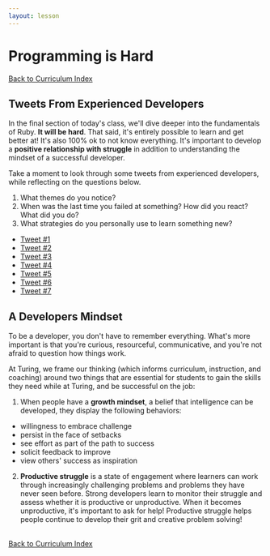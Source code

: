```yaml
---
layout: lesson
---
```


# Programming is Hard

<a href="../">Back to Curriculum Index</a>

## Tweets From Experienced Developers

In the final section of today's class, we'll dive deeper into the fundamentals of Ruby. **It will be hard**. That said, it's entirely possible to learn and get better at! It's also 100% ok to not know everything. It's important to develop a **positive relationship with struggle** in addition to understanding the mindset of a successful developer.  

Take a moment to look through some tweets from experienced developers, while reflecting on the questions below.

<ol>
  <li>What themes do you notice?</li>
  <li>When was the last time you failed at something? How did you react? What did you do?</li>
  <li>What strategies do you personally use to learn something new?</li>
</ol>

<ul>
  <li><a target="blank" href="https://twitter.com/getify/status/972495616600293381?lang=en">Tweet #1</a></li>
  <li><a target="blank" href="https://twitter.com/MollyATX/status/834605666887151617">Tweet #2</a></li>
  <li><a target="blank" href="https://twitter.com/StabbyCutyou/status/1019567754968485888">Tweet #3</a></li>
  <li><a target="blank" href="https://twitter.com/Malarkey/status/1009825823262588929">Tweet #4</a></li>
  <li><a target="blank" href="https://twitter.com/hacks4pancakes/status/835979787248222212">Tweet #5</a></li>
  <li><a target="blank" href="https://twitter.com/OneDevloperArmy/status/1028964083813560320">Tweet #6</a></li>
  <li><a target="blank" href="https://twitter.com/jschauma/status/835960607606202375">Tweet #7</a></li>
</ul>


## A Developers Mindset

To be a developer, you don't have to remember everything. What's more important is that you're curious, resourceful, communicative, and you're not afraid to question how things work.

At Turing, we frame our thinking (which informs curriculum, instruction, and coaching) around two things that are essential for students to gain the skills they need while at Turing, and be successful on the job:
1. When people have a **growth mindset**, a belief that intelligence can be developed, they display the following behaviors:
  - willingness to embrace challenge
  - persist in the face of setbacks
  - see effort as part of the path to success
  - solicit feedback to improve
  - view others' success as inspiration
2. **Productive struggle** is a state of engagement where learners can work through increasingly challenging problems and problems they have never seen before. Strong developers learn to monitor their struggle and assess whether it is productive or unproductive. When it becomes unproductive, it's important to ask for help! Productive struggle helps people continue to develop their grit and creative problem solving!

<br>
<a href="../">Back to Curriculum Index</a>
